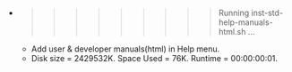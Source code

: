 * >>>>>>>>> Running inst-std-help-manuals-html.sh ...
  * Add user & developer manuals(html) in Help menu.
  * Disk size = 2429532K. Space Used = 76K. Runtime = 00:00:00:01.
